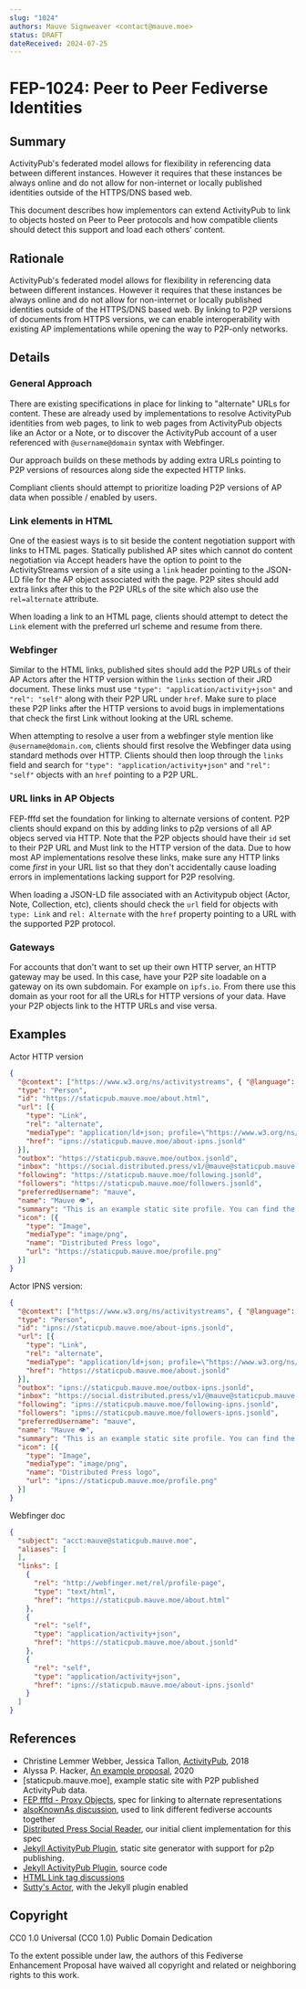 ```yaml
---
slug: "1024"
authors: Mauve Signweaver <contact@mauve.moe>
status: DRAFT
dateReceived: 2024-07-25
---
```

# FEP-1024: Peer to Peer Fediverse Identities


## Summary

<!-- A short summary (no more than 200 words) of the proposal. -->

ActivityPub's federated model allows for flexibility in referencing data between different instances. However it requires that these instances be always online and do not allow for non-internet or locally published identities outside of the HTTPS/DNS based web.

This document describes how implementors can extend ActivityPub to link to objects hosted on Peer to Peer protocols and how compatible clients should detect this support and load each others' content.

## Rationale

ActivityPub's federated model allows for flexibility in referencing data between different instances. However it requires that these instances be always online and do not allow for non-internet or locally published identities outside of the HTTPS/DNS based web. By linking to P2P versions of documents from HTTPS versions, we can enable interoperability with existing AP implementations while opening the way to P2P-only networks.

## Details

### General Approach

There are existing specifications in place for linking to "alternate" URLs for content. These are already used by implementations to resolve ActivityPub identities from web pages, to link to web pages from ActivityPub objects like an Actor or a Note, or to discover the ActivityPub account of a user referenced with `@username@domain` syntax with Webfinger. 

Our approach builds on these methods by adding extra URLs pointing to P2P versions of resources along side the expected HTTP links.

Compliant clients should attempt to prioritize loading P2P versions of AP data when possible / enabled by users.

### Link elements in HTML

One of the easiest ways is to sit beside the content negotiation support with links to HTML pages. Statically published AP sites which cannot do content negotiation via Accept headers have the option to point to the ActivityStreams version of a site using a `link` header pointing to the JSON-LD file for the AP object associated with the page. P2P sites should add extra links after this to the P2P URLs of the site which also use the `rel=alternate` attribute.

When loading a link to an HTML page, clients should attempt to detect the `Link` element with the preferred url scheme and resume from there.

### Webfinger

Similar to the HTML links, published sites should add the P2P URLs of their AP Actors after the HTTP version within the `links` section of their JRD document. These links must use `"type": "application/activity+json"` and `"rel": "self"` along with their P2P URL under `href`. Make sure to place these P2P links after the HTTP versions to avoid bugs in implementations that check the first Link without looking at the URL scheme.

When attempting to resolve a user from a webfinger style mention like `@username@domain.com`, clients should first resolve the Webfinger data using standard methods over HTTP. Clients should then loop through the `links` field and search for `"type": "application/activity+json"` and `"rel": "self"` objects with an `href` pointing to a P2P URL.

### URL links in AP Objects

FEP-fffd set the foundation for linking to alternate versions of content. P2P clients should expand on this by adding links to p2p versions of all AP objecs served via HTTP. Note that the P2P objects should have their `id` set to their P2P URL and Must link to the HTTP version of the data. Due to how most AP implementations resolve these links, make sure any HTTP links come *first* in your URL list so that they don't accidentally cause loading errors in implementations lacking support for P2P resolving.

When loading a JSON-LD file associated with an Activitypub object (Actor, Note, Collection, etc), clients should check the `url` field for objects with `type: Link` and `rel: Alternate` with the `href` property pointing to a URL with the supported P2P protocol.

### Gateways

For accounts that don't want to set up their own HTTP server, an HTTP gateway may be used. In this case, have your P2P site loadable on a gateway on its own subdomain. For example on `ipfs.io`. From there use this domain as your root for all the URLs for HTTP versions of your data. Have your P2P objects link to the HTTP URLs and vise versa.

## Examples

Actor HTTP version

```json
{
  "@context": ["https://www.w3.org/ns/activitystreams", { "@language": "en- CA" }],
  "type": "Person",
  "id": "https://staticpub.mauve.moe/about.html",
  "url": [{
    "type": "Link",
    "rel": "alternate",
    "mediaType": "application/ld+json; profile=\"https://www.w3.org/ns/activitystreams\"",
    "href": "ipns://staticpub.mauve.moe/about-ipns.jsonld"
  }],
  "outbox": "https://staticpub.mauve.moe/outbox.jsonld",
  "inbox": "https://social.distributed.press/v1/@mauve@staticpub.mauve.moe/inbox",
  "following": "https://staticpub.mauve.moe/following.jsonld",
  "followers": "https://staticpub.mauve.moe/followers.jsonld",
  "preferredUsername": "mauve",
  "name": "Mauve 👁️",
  "summary": "This is an example static site profile. You can find the source code at https://github.com/RangerMauve/staticpub.mauve.moe/",
  "icon": [{
    "type": "Image",
    "mediaType": "image/png",
    "name": "Distributed Press logo",
    "url": "https://staticpub.mauve.moe/profile.png"
  }]
}
```

Actor IPNS version:

```json
{
  "@context": ["https://www.w3.org/ns/activitystreams", { "@language": "en- CA" }],
  "type": "Person",
  "id": "ipns://staticpub.mauve.moe/about-ipns.jsonld",
  "url": [{
    "type": "Link",
    "rel": "alternate",
    "mediaType": "application/ld+json; profile=\"https://www.w3.org/ns/activitystreams\"",
    "href": "https://staticpub.mauve.moe/about.jsonld"
  }],
  "outbox": "ipns://staticpub.mauve.moe/outbox-ipns.jsonld",
  "inbox": "https://social.distributed.press/v1/@mauve@staticpub.mauve.moe/inbox",
  "following": "ipns://staticpub.mauve.moe/following-ipns.jsonld",
  "followers": "ipns://staticpub.mauve.moe/followers-ipns.jsonld",
  "preferredUsername": "mauve",
  "name": "Mauve 👁️",
  "summary": "This is an example static site profile. You can find the source code at https://github.com/RangerMauve/staticpub.mauve.moe/",
  "icon": [{
    "type": "Image",
    "mediaType": "image/png",
    "name": "Distributed Press logo",
    "url": "ipns://staticpub.mauve.moe/profile.png"
  }]
}
```

Webfinger doc

```json
{  
  "subject": "acct:mauve@staticpub.mauve.moe",
  "aliases": [
  ],
  "links": [
    {
      "rel": "http://webfinger.net/rel/profile-page",
      "type": "text/html",
      "href": "https://staticpub.mauve.moe/about.html"
    },
    {
      "rel": "self",
      "type": "application/activity+json",
      "href": "https://staticpub.mauve.moe/about.jsonld"
    },
    {
      "rel": "self",
      "type": "application/activity+json",
      "href": "ipns://staticpub.mauve.moe/about-ipns.jsonld"
    }
  ]
}
```


## References

- Christine Lemmer Webber, Jessica Tallon, [ActivityPub][ActivityPub], 2018
- Alyssa P. Hacker, [An example proposal][ABC], 2020
- [staticpub.mauve.moe], example static site with P2P published ActivityPub data.
- [FEP fffd - Proxy Objects](https://codeberg.org/fediverse/fep/src/branch/main/fep/fffd/fep-fffd.md), spec for linking to alternate representations
- [alsoKnownAs discussion](https://socialhub.activitypub.rocks/t/defining-alsoknownas/907), used to link different fediverse accounts together
- [Distributed Press Social Reader](https://github.com/hyphacoop/reader.distributed.press), our initial client implementation for this spec
- [Jekyll ActivityPub Plugin](https://jekyll-activity-pub.sutty.nl/social_distributed_press/), static site generator with support for p2p publishing.
- [Jekyll ActivityPub Plugin](https://0xacab.org/sutty/jekyll/jekyll-activity-pub/-/issues), source code
- [HTML Link tag discussions](https://github.com/w3c/activitypub/issues/310)
- [Sutty's Actor](https://sutty.nl/about.jsonld), with the Jekyll plugin enabled


[ActivityPub]: https://www.w3.org/TR/activitypub/
[ABC]: http://abc.example/abc.html

## Copyright

CC0 1.0 Universal (CC0 1.0) Public Domain Dedication

To the extent possible under law, the authors of this Fediverse Enhancement Proposal have waived all copyright and related or neighboring rights to this work.
